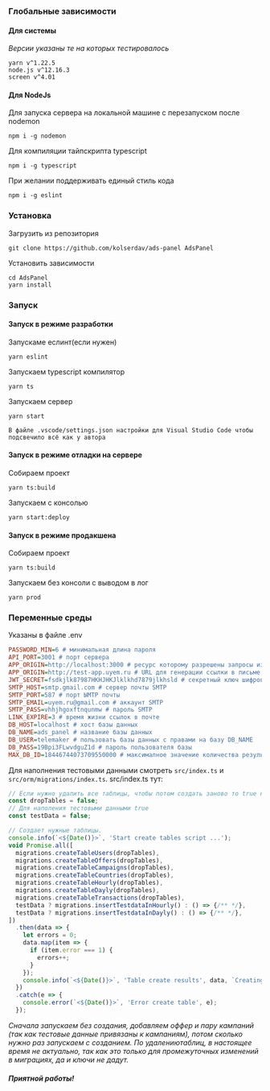 ### Глобальные зависимости

#### Для системы

_Версии указаны те на которых тестировалось_
```
yarn v^1.22.5
node.js v^12.16.3
screen v^4.01
```


#### Для NodeJs
Для запуска сервера на локальной машине с перезапуском после
nodemon 
```
npm i -g nodemon
```

Для компиляции тайпскрипта
typescript
```
npm i -g typescript
```

При желании поддерживать единый стиль кода
```
npm i -g eslint
```

### Установка

Загрузить из репозитория
```
git clone https://github.com/kolserdav/ads-panel AdsPanel
```
Установить зависимости
```
cd AdsPanel
yarn install
```

### Запуск
#### Запуск в режиме разработки

Запускаме еслинт(если нужен)
```
yarn eslint
```

Запускаем typescript компилятор
```
yarn ts
```

Запускаем сервер
```
yarn start
```

`В файле .vscode/settings.json настройки для Visual Studio Code чтобы подсвечило всё как у автора` 


#### Запуск в режиме отладки на сервере

Собираем проект
```
yarn ts:build
```

Запускаем с консолью
```
yarn start:deploy
```

#### Запуск в режиме продакшена

Собираем проект
```
yarn ts:build
```

Запускаем без консоли с выводом в лог
```
yarn prod
```

### Переменные среды

Указаны в файле .env

```ini
PASSWORD_MIN=6 # минимальная длина пароля
API_PORT=3001 # порт сервера
APP_ORIGIN=http://localhost:3000 # ресурс которому разрешены запросы из браузера
APP_ORIGIN=http://test-app.uyem.ru # URL для генерации ссылки в письме, указан напрямую, так как сервер может быть за балансировщиком и видеть req.headers['host'] как localhost
JWT_SECRET=fsdkjlk87987HKHJHKJlklkhd7879jlkhsld # секретный ключ шифрования веб токена
SMTP_HOST=smtp.gmail.com # сервер почты SMTP
SMTP_PORT=587 # порт ЫMTP почты
SMTP_EMAIL=uyem.ru@gmail.com # аккаунт SMTP
SMTP_PASS=vhhjhgoxftnqunmw # пароль SMTP
LINK_EXPIRE=3 # время жизни ссылок в почте
DB_HOST=localhost # хост базы данных
DB_NAME=ads_panel # название базы данных
DB_USER=telemaker # пользовать базы данных с правами на базу DB_NAME
DB_PASS=19Bpi3FLwvdguZ1d # пароль пользователя базы
MAX_DB_ID=18446744073709550000 # максималное значение количества результатов LIMIT если limit и current не переданы, для GET-ов
```

Для наполнения тестовыми данными смотреть `src/index.ts` и `src/orm/migrations/index.ts`.
src/index.ts
тут:
```javascript
// Если нужно удалить все таблицы, чтобы потом создать заново то true но ОСТОРОЖНО!!!
const dropTables = false;
// Для наполения тестовыми данными true
const testData = false;

// Создает нужные таблицы.
console.info(`<${Date()}>`, 'Start create tables script ...');
void Promise.all([
  migrations.createTableUsers(dropTables),
  migrations.createTableOffers(dropTables),
  migrations.createTableCampaigns(dropTables),
  migrations.createTableCountries(dropTables),
  migrations.createTableHourly(dropTables),
  migrations.createTableDayly(dropTables),
  migrations.createTableTransactions(dropTables),
  testData ? migrations.insertTestdataInHourly() : () => {/** */},
  testData ? migrations.insertTestdataInDayly() : () => {/** */},
])
  .then(data => {
    let errors = 0;
    data.map(item => {
      if (item.error === 1) {
        errors++;
      }
    });
    console.info(`<${Date()}>`, 'Table create results', data, `Creating ${data.length} tables ended with ${errors} errors.`);
  })
  .catch(e => {
    console.error(`<${Date()}>`, 'Error create table', e);
  });
```
_Сначала запускаем без создания, добавляем оффер и пару кампаний (так как тестовые данные привязаны к кампаниям), потом сколько нужно раз запускаем с созданием. По удалениютаблиц, в настоящее время не актуально, так как это только для промежуточных изменений в миграциях, да и ключи не дадут._

#### _Приятной работы!_